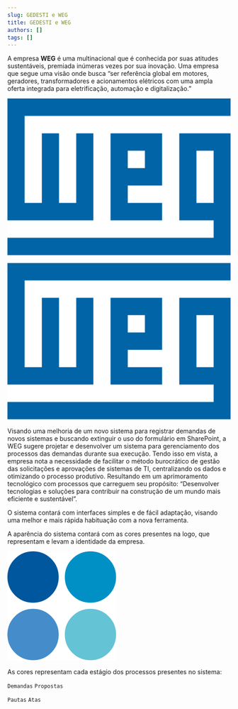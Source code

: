 ```yaml
---
slug: GEDESTI e WEG
title: GEDESTI e WEG
authors: []
tags: []
---
```

A empresa **WEG** é uma multinacional que é conhecida por suas atitudes sustentáveis, premiada inúmeras vezes por sua inovação. Uma empresa que segue uma visão onde busca “ser referência global em motores, geradores, transformadores e acionamentos elétricos com uma ampla oferta integrada para eletrificação, automação e digitalização.”

![Docusaurus Plushie](./weeg.png)

<img src="weeg.png"/>

Visando uma melhoria de um novo sistema para registrar demandas de novos sistemas e buscando extinguir o uso do formulário em SharePoint, a WEG sugere projetar e desenvolver um sistema para gerenciamento dos processos das demandas durante sua execução. Tendo isso em vista, a empresa nota a necessidade de facilitar o método burocrático de gestão das solicitações e aprovações de sistemas de TI, centralizando os dados e otimizando o processo produtivo. Resultando em um aprimoramento tecnológico com processos que carreguem seu propósito:  “Desenvolver tecnologias e soluções para contribuir na construção de um mundo mais eficiente e sustentável”.

O sistema contará com interfaces simples e de fácil adaptação, visando uma melhor e mais rápida habituação com a nova ferramenta. 

A aparência do sistema contará com as cores presentes na logo, que representam e levam a identidade da empresa.

![Docusaurus Plushie](./atr.png)

As cores representam cada estágio dos processos presentes no sistema:

`Demandas`
`Propostas`

`Pautas`
`Atas`
